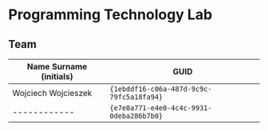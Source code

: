 # Programming Technology Lab

## Team

| Name Surname (initials) | GUID                                     |
| ----------------------- | ---------------------------------------- |
| Wojciech Wojcieszek     | `{1ebddf16-c06a-487d-9c9c-79fc5a18fa94}` |
| ------------            | `{e7e8a771-e4e0-4c4c-9931-0deba286b7b0}` |
